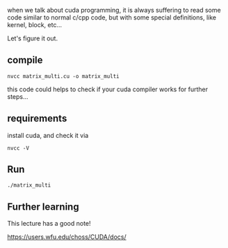 when we talk about cuda programming, it is always suffering to read some code similar to normal c/cpp code, but with some special definitions, like kernel, block, etc...

Let's figure it out.

## compile

```
nvcc matrix_multi.cu -o matrix_multi
```

this code could helps to check if your cuda compiler works for further steps...



## requirements

install cuda, and check it via

`nvcc -V`


## Run

`./matrix_multi`


## Further learning

This lecture has a good note!

https://users.wfu.edu/choss/CUDA/docs/

